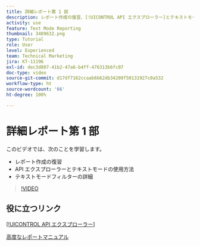 ```yaml
---
title: 詳細レポート第 1 部
description: レポート作成の復習、[!UICONTROL API エクスプローラー]とテキストモードの紹介、テキストモードフィルターの詳細について確認します。
activity: use
feature: Text Mode Reporting
thumbnail: 3409632.png
type: Tutorial
role: User
level: Experienced
team: Technical Marketing
jira: KT-11196
exl-id: dec3d807-41b2-47a6-b4ff-476313b6fc07
doc-type: video
source-git-commit: d17df7162ccaab6b62db34209f50131927c0a532
workflow-type: ht
source-wordcount: '66'
ht-degree: 100%

---
```


# 詳細レポート第 1 部

このビデオでは、次のことを学習します。

* レポート作成の復習
* API エクスプローラーとテキストモードの使用方法
* テキストモードフィルターの詳細

>[!VIDEO](https://video.tv.adobe.com/v/3409632/?quality=12&learn=on&enablevpops)

## 役に立つリンク

[[!UICONTROL API エクスプローラー]](https://developer.adobe.com/workfront/api-explorer/)

[高度なレポートマニュアル](/help/assets/advanced-reporting-manual.pdf)
